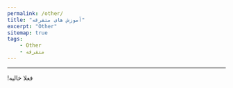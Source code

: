 ```yaml
---
permalink: /other/
title: "آموزش های متفرقه"
excerpt: "Other"
sitemap: true
tags:
    - Other
    - متفرقه
---
```


-------------------------------------

<p> &#x202b; فعلا خالیه! </p>

<div class="well">
<div class="rw-ui-container"></div>
</div>
